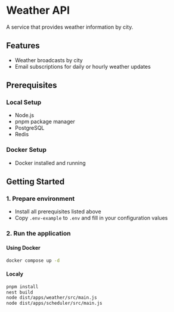 # Weather API

A service that provides weather information by city.

## Features

- Weather broadcasts by city
- Email subscriptions for daily or hourly weather updates

## Prerequisites

### Local Setup

- Node.js
- pnpm package manager
- PostgreSQL
- Redis

### Docker Setup

- Docker installed and running

## Getting Started

### 1. Prepare environment

- Install all prerequisites listed above
- Copy `.env-example` to `.env` and fill in your configuration values

### 2. Run the application

#### Using Docker

```bash
docker compose up -d
```

#### Localy

```bash
pnpm install
nest build
node dist/apps/weather/src/main.js
node dist/apps/scheduler/src/main.js
```

